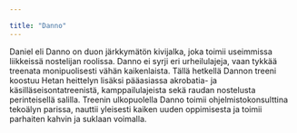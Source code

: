 ```yaml
---

title: "Danno"
---
```


Daniel eli Danno on duon järkkymätön kivijalka, joka toimii useimmissa liikkeissä nostelijan roolissa. Danno ei syrji eri urheilulajeja, vaan tykkää treenata monipuolisesti vähän kaikenlaista. Tällä hetkellä Dannon treeni koostuu Hetan heittelyn lisäksi pääasiassa akrobatia- ja käsilläseisontatreenistä, kamppailulajeista sekä raudan nostelusta perinteisellä salilla. Treenin ulkopuolella Danno toimii ohjelmistokonsulttina tekoälyn parissa, nauttii yleisesti kaiken uuden oppimisesta ja toimii parhaiten kahvin ja suklaan voimalla.
